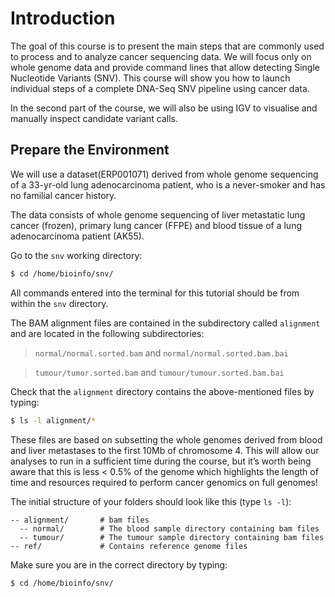 # Introduction

The goal of this course is to present the main steps that are
commonly used to process and to analyze cancer sequencing data. We will
focus only on whole genome data and provide command lines that allow
detecting Single Nucleotide Variants (SNV). This course will show you
how to launch individual steps of a complete DNA-Seq SNV pipeline using
cancer data.

In the second part of the course, we will also be using IGV to
visualise and manually inspect candidate variant calls.


## Prepare the Environment

We will use a dataset(ERP001071) derived from whole genome sequencing of a
33-yr-old lung adenocarcinoma patient, who is a never-smoker and has no
familial cancer history.

The data consists of whole genome sequencing of liver metastatic lung
cancer (frozen), primary lung cancer (FFPE) and blood tissue of a lung
adenocarcinoma patient (AK55).

Go to the `snv` working directory:

```bash
$ cd /home/bioinfo/snv/
```

All commands entered into the terminal for this tutorial should be from
within the `snv` directory.


The BAM alignment files are contained in the subdirectory called
`alignment` and are located in the following subdirectories:

> `normal/normal.sorted.bam` and `normal/normal.sorted.bam.bai`

> `tumour/tumor.sorted.bam` and `tumour/tumour.sorted.bam.bai`

Check that the `alignment` directory contains the above-mentioned files by typing:

```bash
$ ls -l alignment/*
```

These files are based on subsetting the whole genomes derived from blood
and liver metastases to the first 10Mb of chromosome 4. This will allow
our analyses to run in a sufficient time during the course, but it’s
worth being aware that this is less < 0.5% of the genome which
highlights the length of time and resources required to perform cancer
genomics on full genomes!

The initial structure of your folders should look like this (type `ls -l`):

```
-- alignment/       # bam files
  -- normal/        # The blood sample directory containing bam files
  -- tumour/        # The tumour sample directory containing bam files
-- ref/             # Contains reference genome files
```

Make sure you are in the correct directory by typing:

```bash
$ cd /home/bioinfo/snv/
```
